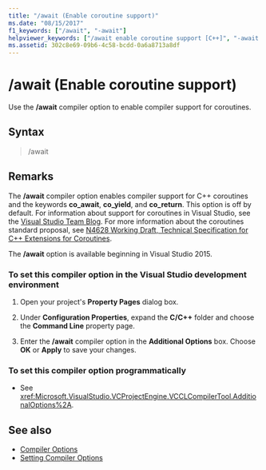 ```yaml
---
title: "/await (Enable coroutine support)"
ms.date: "08/15/2017"
f1_keywords: ["/await", "-await"]
helpviewer_keywords: ["/await enable coroutine support [C++]", "-await enable coroutine support [C++]", "await enable coroutine support [C++]"]
ms.assetid: 302c8e69-09b6-4c58-bcdd-0a6a8713a8df
---
```

# /await (Enable coroutine support)

Use the **/await** compiler option to enable compiler support for coroutines.

## Syntax

> /await

## Remarks

The **/await** compiler option enables compiler support for C++ coroutines and the keywords **co_await**, **co_yield**, and **co_return**. This option is off by default. For information about support for coroutines in Visual Studio, see the [Visual Studio Team Blog](https://blogs.msdn.microsoft.com/vcblog/category/coroutine/). For more information about the coroutines standard proposal, see [N4628 Working Draft, Technical Specification for C++ Extensions for Coroutines](http://www.open-std.org/jtc1/sc22/wg21/docs/papers/2016/n4628.pdf).

The **/await** option is available beginning in Visual Studio 2015.

### To set this compiler option in the Visual Studio development environment

1. Open your project's **Property Pages** dialog box.

1. Under **Configuration Properties**, expand the **C/C++** folder and choose the **Command Line** property page.

1. Enter the **/await** compiler option in the **Additional Options** box. Choose **OK** or **Apply** to save your changes.

### To set this compiler option programmatically

- See <xref:Microsoft.VisualStudio.VCProjectEngine.VCCLCompilerTool.AdditionalOptions%2A>.

## See also

- [Compiler Options](../../build/reference/compiler-options.md)
- [Setting Compiler Options](../../build/reference/setting-compiler-options.md)
